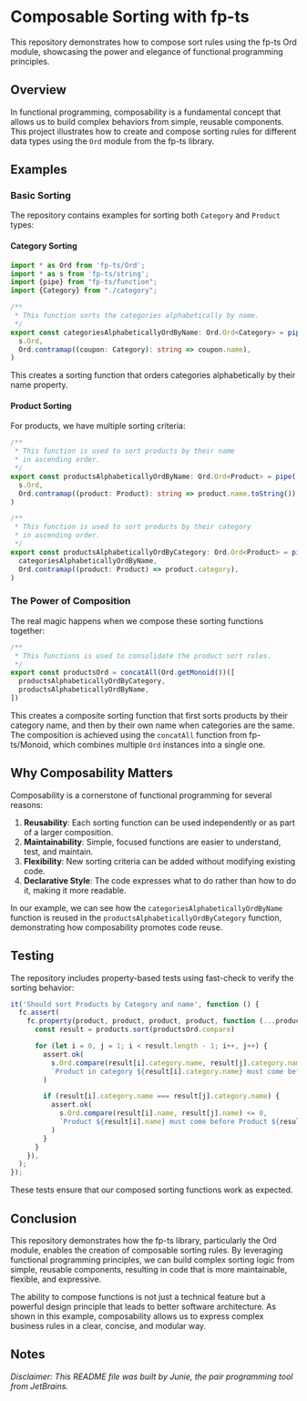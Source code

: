 # Composable Sorting with fp-ts

This repository demonstrates how to compose sort rules using the fp-ts Ord module, showcasing the power and elegance of functional programming principles.

## Overview

In functional programming, composability is a fundamental concept that allows us to build complex behaviors from simple, reusable components. This project illustrates how to create and compose sorting rules for different data types using the `Ord` module from the fp-ts library.

## Examples

### Basic Sorting

The repository contains examples for sorting both `Category` and `Product` types:

#### Category Sorting

```typescript
import * as Ord from 'fp-ts/Ord';
import * as s from 'fp-ts/string';
import {pipe} from "fp-ts/function";
import {Category} from "./category";

/**
 * This function sorts the categories alphabetically by name.
 */
export const categoriesAlphabeticallyOrdByName: Ord.Ord<Category> = pipe(
  s.Ord,
  Ord.contramap((coupon: Category): string => coupon.name),
)
```

This creates a sorting function that orders categories alphabetically by their name property.

#### Product Sorting

For products, we have multiple sorting criteria:

```typescript
/**
 * This function is used to sort products by their name
 * in ascending order.
 */
export const productsAlphabeticallyOrdByName: Ord.Ord<Product> = pipe(
  s.Ord,
  Ord.contramap((product: Product): string => product.name.toString()),
)

/**
 * This function is used to sort products by their category
 * in ascending order.
 */
export const productsAlphabeticallyOrdByCategory: Ord.Ord<Product> = pipe(
  categoriesAlphabeticallyOrdByName,
  Ord.contramap((product: Product) => product.category),
)
```

### The Power of Composition

The real magic happens when we compose these sorting functions together:

```typescript
/**
 * This functions is used to consolidate the product sort rules.
 */
export const productsOrd = concatAll(Ord.getMonoid())([
  productsAlphabeticallyOrdByCategory,
  productsAlphabeticallyOrdByName,
])
```

This creates a composite sorting function that first sorts products by their category name, and then by their own name when categories are the same. The composition is achieved using the `concatAll` function from fp-ts/Monoid, which combines multiple `Ord` instances into a single one.

## Why Composability Matters

Composability is a cornerstone of functional programming for several reasons:

1. **Reusability**: Each sorting function can be used independently or as part of a larger composition.
2. **Maintainability**: Simple, focused functions are easier to understand, test, and maintain.
3. **Flexibility**: New sorting criteria can be added without modifying existing code.
4. **Declarative Style**: The code expresses what to do rather than how to do it, making it more readable.

In our example, we can see how the `categoriesAlphabeticallyOrdByName` function is reused in the `productsAlphabeticallyOrdByCategory` function, demonstrating how composability promotes code reuse.

## Testing

The repository includes property-based tests using fast-check to verify the sorting behavior:

```typescript
it('Should sort Products by Category and name', function () {
  fc.assert(
    fc.property(product, product, product, product, function (...products: Product[]) {
      const result = products.sort(productsOrd.compare)

      for (let i = 0, j = 1; i < result.length - 1; i++, j++) {
        assert.ok(
          s.Ord.compare(result[i].category.name, result[j].category.name) <= 0,
          `Product in category ${result[i].category.name} must come before the Product in category ${result[j].name}`
        )

        if (result[i].category.name === result[j].category.name) {
          assert.ok(
            s.Ord.compare(result[i].name, result[j].name) <= 0,
            `Product ${result[i].name} must come before Product ${result[j].name}`
          )
        }
      }
    }),
  );
});
```

These tests ensure that our composed sorting functions work as expected.

## Conclusion

This repository demonstrates how the fp-ts library, particularly the Ord module, enables the creation of composable sorting rules. By leveraging functional programming principles, we can build complex sorting logic from simple, reusable components, resulting in code that is more maintainable, flexible, and expressive.

The ability to compose functions is not just a technical feature but a powerful design principle that leads to better software architecture. As shown in this example, composability allows us to express complex business rules in a clear, concise, and modular way.

## Notes

*Disclaimer: This README file was built by Junie, the pair programming tool from JetBrains.*
